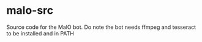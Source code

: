 # malo-src

Source code for the MalO bot. Do note the bot needs ffmpeg and tesseract to be installed and in PATH

